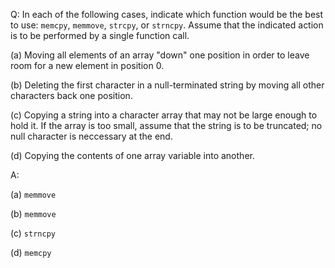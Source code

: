 Q: In each of the following cases, indicate which function would be the best to
use: `memcpy`, `memmove`, `strcpy`, or `strncpy`. Assume that the indicated
action is to be performed by a single function call.

(a) Moving all elements of an array "down" one position in order to leave room
for a new element in position $0$.

(b) Deleting the first character in a null-terminated string by moving all other
characters back one position.

(c) Copying a string into a character array that may not be large enough to hold
it. If the array is too small, assume that the string is to be truncated; no
null character is neccessary at the end.

(d) Copying the contents of one array variable into another.

A:

(a) `memmove`

(b) `memmove`

(c) `strncpy`

(d) `memcpy`
